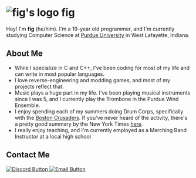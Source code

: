 # ![fig's logo](https://github.com/figmentboy.png?size=32) fig
Hey! I'm **fig** (he/him). I'm a 19-year old programmer, and I'm currently studying Computer Science at [Purdue University](https://purdue.edu/) in West Lafayette, Indiana.

## About Me
- While I specialize in C and C++, I've been coding for most of my life and can write in most popular languages.
- I love reverse-engineering and modding games, and most of my projects reflect that.
- Music plays a huge part in my life. I've been playing musical instruments since I was 5, and I currently play the Trombone in the Purdue Wind Ensemble.
- I enjoy spending each of my summers doing Drum Corps, specifically with the [Boston Crusaders](https://bostoncrusaders.org/). If you've never heard of the activity, there's a pretty good summary by the New York Times [here](https://www.nytimes.com/2024/08/21/style/bluecoat-drum-corps-championship.html).
- I really enjoy teaching, and I'm currently employed as a Marching Band Instructor at a local high school

## Contact Me
<a href="https://discord.gg/pPSAU6Ugka">
<img alt="Discord Button" src="https://img.shields.io/badge/Discord-5865F2?style=flat&logo=discord&logoColor=white&logoSize=auto&labelColor=5865F2&color=5865F2&link=https%3A%2F%2Fdiscord.gg%2FpPSAU6Ugka">
</a>

<a href="mailto:figmentcoding@gmail.com">
<img alt="Email Button" src="https://img.shields.io/badge/Email-EA4335?style=flat&logo=gmail&logoColor=white&logoSize=auto&labelColor=EA4335&color=EA4335&link=mailto%3Afigmentcoding%40gmail.com">
</a>
